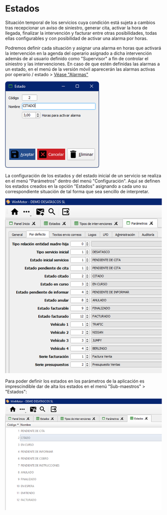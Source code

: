 # Estados

Situación temporal de los servicios cuya condición está sujeta a cambios tras recepcionar un aviso de siniestro, generar cita, activar la hora de llegada, finalizar la intervención y facturar entre otras posibilidades, todas ellas configurables y con posibilidad de activar una alarma por horas.

Podremos definir cada situación y asignar una alarma en horas que activará la intervención en la agenda del operario asignado a dicha intervención además de al usuario definido como "Supervisor" a fin de controlar el siniestro y las intervenciones. En caso de que estén definidas las alarmas a un estado, en el menú de la versión móvil aparecerán las alarmas activas por operario / estado > [Véase "Alarmas"](../alarmas.md)



![Ejemplo de un estado con alarma de 3 horas](<../../.gitbook/assets/image (41).png>)

La configuración de los estados y del estado inicial de un servicio se realiza en el menú "Parámetros" dentro del menú "Configuración". Aquí se definen los estados creados en la opción "Estados" asignando a cada uno su correspondiente situación de tal forma que sea sencillo de interpretar.



![](<../../.gitbook/assets/image (5).png>)

Para poder definir los estados en los parámetros de la aplicación es imprescindible dar de alta los estados en el menú "Sub-maestros" > "Estados":

![](<../../.gitbook/assets/image (30).png>)
